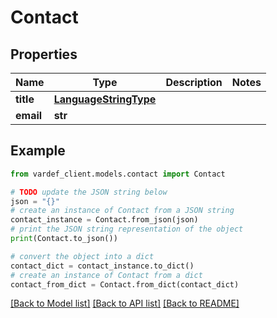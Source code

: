 # Contact


## Properties

Name | Type | Description | Notes
------------ | ------------- | ------------- | -------------
**title** | [**LanguageStringType**](LanguageStringType.md) |  | 
**email** | **str** |  | 

## Example

```python
from vardef_client.models.contact import Contact

# TODO update the JSON string below
json = "{}"
# create an instance of Contact from a JSON string
contact_instance = Contact.from_json(json)
# print the JSON string representation of the object
print(Contact.to_json())

# convert the object into a dict
contact_dict = contact_instance.to_dict()
# create an instance of Contact from a dict
contact_from_dict = Contact.from_dict(contact_dict)
```
[[Back to Model list]](../README.md#documentation-for-models) [[Back to API list]](../README.md#documentation-for-api-endpoints) [[Back to README]](../README.md)


